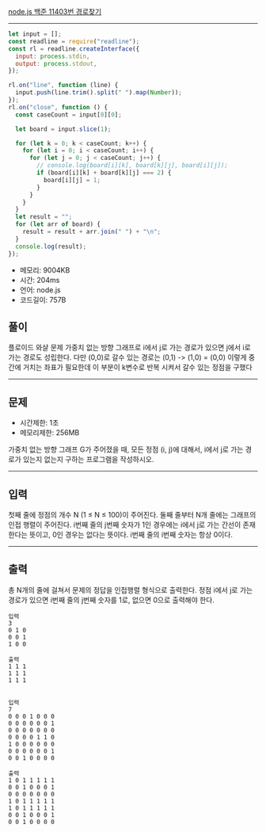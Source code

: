 [node.js 백준 11403번 경로찾기](https://www.acmicpc.net/problem/11403)

---

```javascript
let input = [];
const readline = require("readline");
const rl = readline.createInterface({
  input: process.stdin,
  output: process.stdout,
});

rl.on("line", function (line) {
  input.push(line.trim().split(" ").map(Number));
});
rl.on("close", function () {
  const caseCount = input[0][0];

  let board = input.slice(1);

  for (let k = 0; k < caseCount; k++) {
    for (let i = 0; i < caseCount; i++) {
      for (let j = 0; j < caseCount; j++) {
        // console.log(board[i][k], board[k][j], board[i][j]);
        if (board[i][k] + board[k][j] === 2) {
          board[i][j] = 1;
        }
      }
    }
  }
  let result = "";
  for (let arr of board) {
    result = result + arr.join(" ") + "\n";
  }
  console.log(result);
});
```

- 메모리: 9004KB
- 시간: 204ms
- 언어: node.js
- 코드길이: 757B

## 풀이

플로이드 와샬 문제
가중치 없는 방향 그래프로 i에서 j로 가는 경로가 있으면 j에서 i로 가는 경로도 성립한다.
다만 (0,0)로 갈수 있는 경로는 (0,1) -> (1,0) = (0,0)
이렇게 중간에 거치는 좌표가 필요한데 이 부분이 k변수로 반복 시켜서 갈수 있는 정점을 구했다

---

## 문제

- 시간제한: 1초
- 메모리제한: 256MB

가중치 없는 방향 그래프 G가 주어졌을 때, 모든 정점 (i, j)에 대해서, i에서 j로 가는 경로가 있는지 없는지 구하는 프로그램을 작성하시오.

---

## 입력

첫째 줄에 정점의 개수 N (1 ≤ N ≤ 100)이 주어진다. 둘째 줄부터 N개 줄에는 그래프의 인접 행렬이 주어진다. i번째 줄의 j번째 숫자가 1인 경우에는 i에서 j로 가는 간선이 존재한다는 뜻이고, 0인 경우는 없다는 뜻이다. i번째 줄의 i번째 숫자는 항상 0이다.

---

## 출력

총 N개의 줄에 걸쳐서 문제의 정답을 인접행렬 형식으로 출력한다. 정점 i에서 j로 가는 경로가 있으면 i번째 줄의 j번째 숫자를 1로, 없으면 0으로 출력해야 한다.

```
입력
3
0 1 0
0 0 1
1 0 0

출력
1 1 1
1 1 1
1 1 1


입력
7
0 0 0 1 0 0 0
0 0 0 0 0 0 1
0 0 0 0 0 0 0
0 0 0 0 1 1 0
1 0 0 0 0 0 0
0 0 0 0 0 0 1
0 0 1 0 0 0 0

출력
1 0 1 1 1 1 1
0 0 1 0 0 0 1
0 0 0 0 0 0 0
1 0 1 1 1 1 1
1 0 1 1 1 1 1
0 0 1 0 0 0 1
0 0 1 0 0 0 0
```
